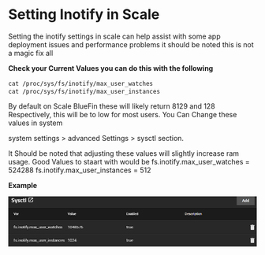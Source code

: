 # Setting Inotify in Scale

Setting the inotify settings in scale can help assist with some app deployment issues and performance problems
it should be noted this is not a magic fix all

  **Check your Current Values you can do this with the following**
  

    cat /proc/sys/fs/inotify/max_user_watches
    cat /proc/sys/fs/inotify/max_user_instances

 By default on Scale BlueFin these will likely return  8129 and 128 Respectively, this will be to low for most users. 
 You Can Change these values in system 

system settings > advanced Settings > sysctl section.

 It Should be noted that adjusting these values will slightly increase ram usage.
 Good Values to staart with would be
 fs.inotify.max_user_watches = 524288
 fs.inotify.max_user_instances = 512

**Example**

![](./img/inotify.png)
